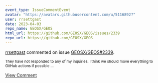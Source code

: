 ```yaml
---
event_type: IssueCommentEvent
avatar: "https://avatars.githubusercontent.com/u/5116892?"
user: rrsettgast
date: 2023-04-03
repo_name: GEOSX/GEOS
html_url: https://github.com/GEOSX/GEOS/issues/2339
repo_url: https://github.com/GEOSX/GEOS
---
```


<a href='https://github.com/rrsettgast' target='_blank'>rrsettgast</a> commented on issue <a href='https://github.com/GEOSX/GEOS/issues/2339' target='_blank'>GEOSX/GEOS#2339</a>.

<small>They have not responded to any of my inquiries. I think we should move everything to GitHub actions if possible ...</small>

<a href='https://github.com/GEOSX/GEOS/issues/2339' target='_blank'>View Comment</a>